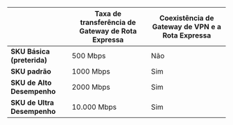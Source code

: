 |  | **Taxa de transferência de Gateway de Rota Expressa** | **Coexistência de Gateway de VPN e a Rota Expressa** |
| --- | --- | --- |
| **SKU Básica (preterida)** |500 Mbps |Não |
| **SKU padrão** |1000 Mbps |Sim |
| **SKU de Alto Desempenho** |2000 Mbps |Sim |
| **SKU de Ultra Desempenho** |10.000 Mbps |Sim |



<!--HONumber=Nov16_HO3-->


